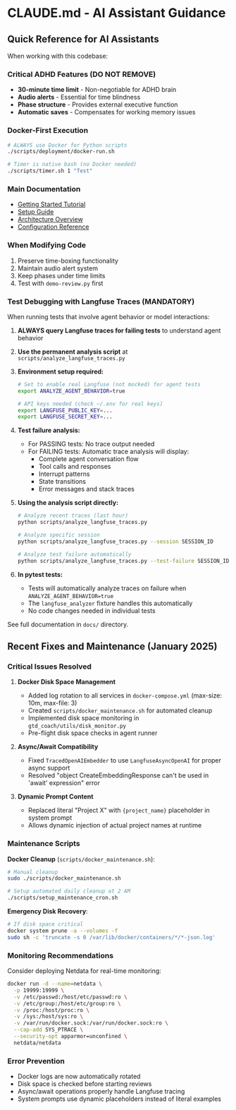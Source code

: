 # CLAUDE.md - AI Assistant Guidance

## Quick Reference for AI Assistants

When working with this codebase:

### Critical ADHD Features (DO NOT REMOVE)
- **30-minute time limit** - Non-negotiable for ADHD brain
- **Audio alerts** - Essential for time blindness
- **Phase structure** - Provides external executive function
- **Automatic saves** - Compensates for working memory issues

### Docker-First Execution
```bash
# ALWAYS use Docker for Python scripts
./scripts/deployment/docker-run.sh

# Timer is native bash (no Docker needed)
./scripts/timer.sh 1 "Test"
```

### Main Documentation
- [Getting Started Tutorial](docs/tutorial/getting-started.md)
- [Setup Guide](docs/how-to/setup.md)
- [Architecture Overview](docs/explanation/architecture.md)
- [Configuration Reference](docs/reference/configuration.md)

### When Modifying Code
1. Preserve time-boxing functionality
2. Maintain audio alert system
3. Keep phases under time limits
4. Test with `demo-review.py` first

### Test Debugging with Langfuse Traces (MANDATORY)

When running tests that involve agent behavior or model interactions:

1. **ALWAYS query Langfuse traces for failing tests** to understand agent behavior
2. **Use the permanent analysis script** at `scripts/analyze_langfuse_traces.py`
3. **Environment setup required:**
   ```bash
   # Set to enable real Langfuse (not mocked) for agent tests
   export ANALYZE_AGENT_BEHAVIOR=true
   
   # API keys needed (check ~/.env for real keys)
   export LANGFUSE_PUBLIC_KEY=...
   export LANGFUSE_SECRET_KEY=...
   ```

4. **Test failure analysis:**
   - For PASSING tests: No trace output needed
   - For FAILING tests: Automatic trace analysis will display:
     - Complete agent conversation flow
     - Tool calls and responses
     - Interrupt patterns
     - State transitions
     - Error messages and stack traces

5. **Using the analysis script directly:**
   ```bash
   # Analyze recent traces (last hour)
   python scripts/analyze_langfuse_traces.py
   
   # Analyze specific session
   python scripts/analyze_langfuse_traces.py --session SESSION_ID
   
   # Analyze test failure automatically
   python scripts/analyze_langfuse_traces.py --test-failure SESSION_ID
   ```

6. **In pytest tests:**
   - Tests will automatically analyze traces on failure when `ANALYZE_AGENT_BEHAVIOR=true`
   - The `langfuse_analyzer` fixture handles this automatically
   - No code changes needed in individual tests

See full documentation in `docs/` directory.

## Recent Fixes and Maintenance (January 2025)

### Critical Issues Resolved

1. **Docker Disk Space Management**
   - Added log rotation to all services in `docker-compose.yml` (max-size: 10m, max-file: 3)
   - Created `scripts/docker_maintenance.sh` for automated cleanup
   - Implemented disk space monitoring in `gtd_coach/utils/disk_monitor.py`
   - Pre-flight disk space checks in agent runner

2. **Async/Await Compatibility**
   - Fixed `TracedOpenAIEmbedder` to use `LangfuseAsyncOpenAI` for proper async support
   - Resolved "object CreateEmbeddingResponse can't be used in 'await' expression" error

3. **Dynamic Prompt Content**
   - Replaced literal "Project X" with `{project_name}` placeholder in system prompt
   - Allows dynamic injection of actual project names at runtime

### Maintenance Scripts

**Docker Cleanup** (`scripts/docker_maintenance.sh`):
```bash
# Manual cleanup
sudo ./scripts/docker_maintenance.sh

# Setup automated daily cleanup at 2 AM
./scripts/setup_maintenance_cron.sh
```

**Emergency Disk Recovery**:
```bash
# If disk space critical
docker system prune -a --volumes -f
sudo sh -c 'truncate -s 0 /var/lib/docker/containers/*/*-json.log'
```

### Monitoring Recommendations

Consider deploying Netdata for real-time monitoring:
```bash
docker run -d --name=netdata \
  -p 19999:19999 \
  -v /etc/passwd:/host/etc/passwd:ro \
  -v /etc/group:/host/etc/group:ro \
  -v /proc:/host/proc:ro \
  -v /sys:/host/sys:ro \
  -v /var/run/docker.sock:/var/run/docker.sock:ro \
  --cap-add SYS_PTRACE \
  --security-opt apparmor=unconfined \
  netdata/netdata
```

### Error Prevention

- Docker logs are now automatically rotated
- Disk space is checked before starting reviews
- Async/await operations properly handle Langfuse tracing
- System prompts use dynamic placeholders instead of literal examples